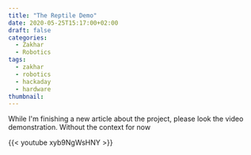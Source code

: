 ```yaml
---
title: "The Reptile Demo"
date: 2020-05-25T15:17:00+02:00
draft: false
categories:
  - Zakhar
  - Robotics
tags:
  - zakhar
  - robotics
  - hackaday
  - hardware
thumbnail:
---
```


While I'm finishing a new article about the project, please look the video demonstration. Without the context for now

{{< youtube xyb9NgWsHNY >}}

<!--more-->
